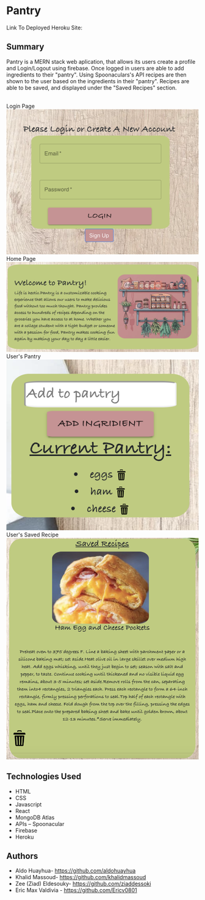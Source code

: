 # Pantry


Link To Deployed Heroku Site: 

## Summary
Pantry is a MERN stack web aplication, that allows its users create a profile and Login/Logout using firebase. Once logged in users are able to add ingredients to their "pantry". Using Spoonaculars's API recipes are then shown to the user based on the ingredients in their "pantry". Recipes are able to be saved, and displayed under the "Saved Recipes" section.



<br/>Login Page <br/> ![Login](././client/src/images/Pantry_Login.png) 
<br/>Home Page <br/> ![Login](././client/src/images/Pantry_Home.png)
<br/>User's Pantry <br/> ![Login](././client/src/images/Pantry_Pantry.png)
<br/>User's Saved Recipe <br/> ![Login](././client/src/images/Pantry_SavedRecipe.png)





## Technologies Used

- HTML
- CSS
- Javascript
- React
- MongoDB Atlas
- APIs –  Spoonacular
- Firebase
- Heroku
 
 
 


## Authors
- Aldo Huayhua- https://github.com/aldohuayhua
- Khalid Massoud- https://github.com/khalidmassoud
- Zee (Ziad) Eldesouky- https://github.com/ziaddessoki
- Eric Max Valdivia - https://github.com/Ericv0801


